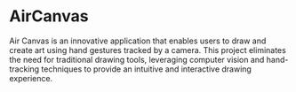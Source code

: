 # AirCanvas
Air Canvas is an innovative application that enables users to draw and create art using hand gestures tracked by a camera. This project eliminates the need for traditional drawing tools, leveraging computer vision and hand-tracking techniques to provide an intuitive and interactive drawing experience. 
